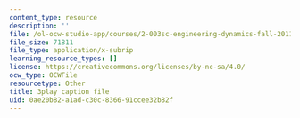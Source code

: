 ```yaml
---
content_type: resource
description: ''
file: /ol-ocw-studio-app/courses/2-003sc-engineering-dynamics-fall-2011/0ae20b82a1adc30c836691ccee32b82f_wERH7LtoUuE.srt
file_size: 71811
file_type: application/x-subrip
learning_resource_types: []
license: https://creativecommons.org/licenses/by-nc-sa/4.0/
ocw_type: OCWFile
resourcetype: Other
title: 3play caption file
uid: 0ae20b82-a1ad-c30c-8366-91ccee32b82f
---
```

